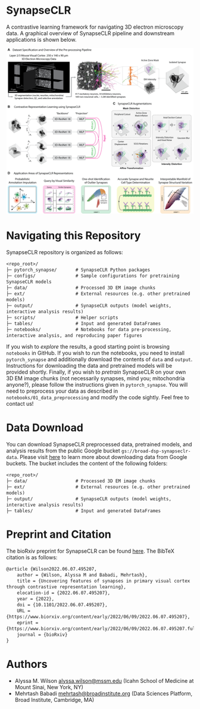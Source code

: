 # SynapseCLR
A contrastive learning framework for navigating 3D electron microscopy data. A graphical overview of SynapseCLR pipeline and downstream applications is shown below.

![Alt text](./docs/source/_static/overview.png "SynapseCLR Overview")

# Navigating this Repository
SynapseCLR repository is organized as follows:
```
<repo_root>/
├─ pytorch_synapse/       # SynapseCLR Python packages
├─ configs/               # Sample configurations for pretraining SynapseCLR models
├─ data/                  # Processed 3D EM image chunks
├─ ext/                   # External resources (e.g. other pretrained models)
├─ output/                # SynapseCLR outputs (model weights, interactive analysis results)
├─ scripts/               # Helper scripts
├─ tables/                # Input and generated DataFrames
├─ notebooks/             # Notebooks for data pre-processing, interactive analysis, and reproducing paper figures
```

If you wish to _explore_ the results, a good starting point is browsing `notebooks` in GitHub. If you wish to _run_ the notebooks, you need to install `pytorch_synapse` and additionally download the contents of `data` and `output`. Instructions for downloading the data and pretrained models will be provided shortly. Finally, if you wish to _pretrain_ SynapseCLR on your own 3D EM image chunks (not necessarily synapses, mind you; mitochondria anyone?), please follow the instructions given in `pytorch_synapse`. You will need to preprocess your data as described in `notebooks/01_data_preprocessing` and modify the code sightly. Feel free to contact us!

# Data Download
You can download SynapseCLR preprocessed data, pretrained models, and analysis results from the public Google bucket `gs://broad-dsp-synapseclr-data`. Please visit [here](https://cloud.google.com/storage/docs/uploads-downloads) to learn more about downloading data from Google buckets. The bucket includes the content of the following folders:
```
<repo_root>/
├─ data/                  # Processed 3D EM image chunks
├─ ext/                   # External resources (e.g. other pretrained models)
├─ output/                # SynapseCLR outputs (model weights, interactive analysis results)
├─ tables/                # Input and generated DataFrames
```

# Preprint and Citation
The bioRxiv preprint for SynapseCLR can be found [here](https://www.biorxiv.org/content/early/2022/06/09/2022.06.07.495207). The BibTeX citation is as follows:
```
@article {Wilson2022.06.07.495207,
	author = {Wilson, Alyssa M and Babadi, Mehrtash},
	title = {Uncovering features of synapses in primary visual cortex through contrastive representation learning},
	elocation-id = {2022.06.07.495207},
	year = {2022},
	doi = {10.1101/2022.06.07.495207},
	URL = {https://www.biorxiv.org/content/early/2022/06/09/2022.06.07.495207},
	eprint = {https://www.biorxiv.org/content/early/2022/06/09/2022.06.07.495207.full.pdf},
	journal = {bioRxiv}
}
```

# Authors
- Alyssa M. Wilson <alyssa.wilson@mssm.edu> (Icahn School of Medicine at Mount Sinai, New York, NY)
- Mehrtash Babadi <mehrtash@broadinstitute.org> (Data Sciences Platform, Broad Institute, Cambridge, MA)
